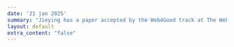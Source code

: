 ```yaml
---
date: '21 jan 2025'
summary: "Jieying has a paper accepted by the Web4Good track at The Web Conference (WWW), together with Milena and Floris. Congrats! "
layout: default
extra_content: "false"
---
```

